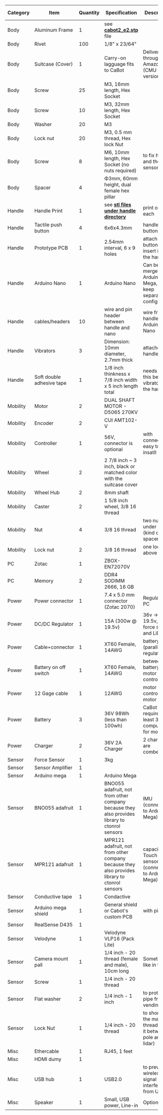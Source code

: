 | Category | Item | Quantity | Specification | Description | Example Item |
| --- | --- | --- | --- | --- | --- |
| Body | Aluminum Frame | 1 | see [**cabot2_e2.stp**](https://github.com/CMU-cabot/cabot_design/blob/master-filter/cabot2_e2/cabot2_2e.stp) file |  |  |
| Body | Rivet | 100 | 1/8" x 23/64" |  | [Link](https://www.amazon.com/dp/B0727XS1XC/) |
| Body | Suitcase (Cover) | 1 | Carry-on lagguage fits to CaBot | Delivered through Amazon (CMU version) | [Link](https://www.amazon.com/dp/B0727XS1XC) |
| Body | Screw | 25 | M3, 16mm length, Hex Socket |  |  |
| Body | Screw | 10 | M3, 32mm length, Hex Socket |  |  |
| Body | Washer | 20 | M3 |  |  |
| Body | Lock nut | 20 | M3, 0.5 mm thread, Hex lock Nut |  |  |
| Body | Screw | 8 | M6, 10mm length, Hex Socket (no nuts required) | to fix handle and the force sensor |  |
| Body | Spacer | 4 | Φ3mm, 60mm height, dual female hex pillar |  | [Link](https://www.newegg.com/p/0PS-008N00223?item=9SIA27C3TJ0345) |
| Handle | Handle Print | 1 | see [**stl files under handle directory**](https://github.com/CMU-cabot/cabot_design/tree/master-filter/cabot2_e2/handle) | print one each |  |
| Handle | Tactile push button | 4 | 6x6x4.3mm | handle buttons |  |
| Handle | Prototype PCB | 1 | 2.54mm interval, 6 x 9 holes | attach 4 buttons and insert into the handle |  |
| Handle | Arduino Nano | 1 | Arduino Nano | Can be merge into Arduino Mega, but keep separated configuration |  | 
| Handle | cables/headers | 10 | wire and pin header between handle and nano | wire from handle to Arduino Nano |  |
| Handle | Vibrators | 3 | Dimension: 10mm diameter, 2.7mm thick | attached to handle | [Link](https://www.adafruit.com/product/1201) |
| Handle | Soft double adhesive tape | 1 | 1/8 inch thinkness x 7/8 inch width x 5 inch length total | needs to put this between vibrator and the handle | [Link](https://www.amazon.com/dp/B07GBMT736) |
| Mobility | Motor | 2 | DUAL SHAFT MOTOR - D5065 270KV |  | [Link](https://odriverobotics.com/shop/odrive-custom-motor-d5065) |
| Mobility | Encoder | 2 | CUI AMT102-V |  | [Link](https://odriverobotics.com/shop/cui-amt-102) |
| Mobility | Controller | 1 | 56V, connector is optional | with connector is easy to insatll | [Link](https://odriverobotics.com/shop/odrive-v36) |
| Mobility | Wheel | 2 | 2 7/8 inch ~ 3 inch, black or matched color with the suitcase cover |  | [Link](http://www.banebots.com/product/T81P-294BO.html) |
| Mobility | Wheel Hub | 2 | 8mm shaft |  | [Link](http://www.banebots.com/product/T81H-RM81.html) |
| Mobility | Caster | 2 | 1 5/8 inch wheel, 3/8 16 thread |  | [Link](https://www.mcmaster.com/2834T11) |
| Mobility | Nut | 4 | 3/8 16 thread | two nuts under body (kind of spacer) |  |
| Mobility | Lock nut | 2 | 3/8 16 thread | one lock nut above body |  |
| PC | Zotac | 1 | ZBOX-EN72070V |  | [Link](https://store.zotac.com/magnus-en72070v-with-windows-10-zbox-en72070v-u-w2b) |
| PC | Memory | 2 | DDR4 SODIMM 2666, 16 GB |  |  |
| Power | Power connector | 1 | 7.4 x 5.0 mm connector (Zotac 2070) | Regulator -> PC |  |
| Power | DC/DC Regulator | 1 | 15A (300w @ 19.5v) | 36v -> 19.5v, PC, force sensor, and LiDAR | [Link](https://www.amazon.com/dp/B01GFVI6R6) |
| Power | Cable+connector | 1 | XT60 Female, 14AWG | battery2 (parallel) to regulator |  |
| Power | Battery on off switch | 1 | XT60 Female, 14AWG | between battery1 and motor controller |  |
| Power | 12 Gage cable | 1 | 12AWG | motor controller to motor |  |
| Power | Battery | 3 | 36V 98Wh (less than 100wh) | CaBot requires at least 3 (2 for computer, 1 for motor) | [Link](https://www.ebikes.ca/shop/electric-bicycle-parts/batteries/36v-ligo-battery.html#) |
| Power | Charger | 2 | 36V 2A Charger | 2 chargers are combenient | [Link](https://www.ebikes.ca/shop/electric-bicycle-parts/chargers/36v-2a-charger.html) |
| Sensor | Force Sensor | 1 | 3kg |  | [Link](https://item.taobao.com/item.htm?spm=a1z09.2.0.0.66402e8dYOsXI3&id=534342186657&_u=43jn0h9vc1e9) |
| Sensor | Sensor Amplifier | 1 |  |  | [Link](https://item.taobao.com/item.htm?spm=a1z10.5-c.w4002-4299160466.30.16598d968WM9IO&id=547565359463) |
| Sensor | Arduino mega | 1 | Arduino Mega |  | [Link](https://store.arduino.cc/usa/mega-2560-r3) |
| Sensor | BNO055 adafruit | 1 | BNO055 adafruit, not from other company because they also provides library to ctonrol sensors | IMU (connecting to Arduino Mega) |  |
| Sensor | MPR121 adafruit | 1 | MPR121 adafruit, not from other company because they also provides library to ctonrol sensors | capacitive Touch sensor (connecting to Arduino Mega) |  |
| Sensor | Conductive tape | 1 | Condactive |  |  |
| Sensor | Arduino mega shield | 1 | General shield or Cabot's custom PCB | with pins | [Link](https://github.com/RealCabot/simplePCB) |
| Sensor | RealSense D435 | 1 |  |  |  |
| Sensor | Velodyne | 1 | Velodyne VLP16 (Pack Lite) |  | 
| Sensor | Camera mount pall | 1 | 1/4 inch - 20 thread (female and male), 10cm long | Something like in the url |  |
| Sensor | Screw | 1 | 1/4 inch - 20 thread |  |  |
| Sensor | Flat washer | 2 | 1/4 inch - 1 inch | to protect pipe from vending |  |
| Sensor | Lock Nut | 1 | 1/4 inch - 20 thread | to shorten the male threads (put it between pole and lidar) |  |
| Misc | Ethercable | 1 | RJ45, 1 feet |  |  |
| Misc | HDMI dumy | 1 |  |  | [Link](https://www.amazon.com/dp/B07FB64V4Y) |
| Misc | USB hub | 1 | USB2.0 | to prevent wireless signal interference from USB3.0 |  |
| Misc | Speaker | 1 | Small, USB power, Line-in | Optional | [Link](https://www.amazon.com/dp/B07QDPRYYD) |